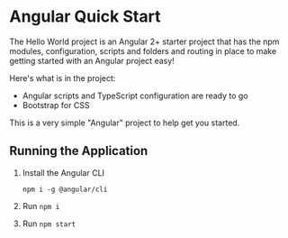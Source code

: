 # Angular Quick Start

The Hello World project is an Angular 2+ starter project that has the npm modules, 
configuration, scripts and folders and routing in place to make getting started 
with an Angular project easy!

Here's what is in the project:

* Angular scripts and TypeScript configuration are ready to go
* Bootstrap for CSS

This is a very simple "Angular" project to help get you started.


## Running the Application

1. Install the Angular CLI

    `npm i -g @angular/cli`

1. Run `npm i`

1. Run `npm start`
